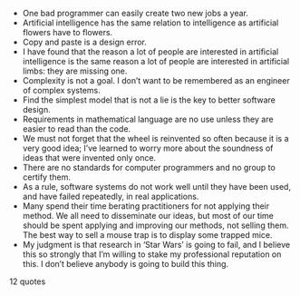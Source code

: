 - One bad programmer can easily create two new jobs a year.
 - Artificial intelligence has the same relation to intelligence as artificial flowers have to flowers.
 - Copy and paste is a design error.
 - I have found that the reason a lot of people are interested in artificial intelligence is the same reason a lot of people are interested in artificial limbs: they are missing one.
 - Complexity is not a goal. I don’t want to be remembered as an engineer of complex systems.
 - Find the simplest model that is not a lie is the key to better software design.
 - Requirements in mathematical language are no use unless they are easier to read than the code.
 - We must not forget that the wheel is reinvented so often because it is a very good idea; I’ve learned to worry more about the soundness of ideas that were invented only once.
 - There are no standards for computer programmers and no group to certify them.
 - As a rule, software systems do not work well until they have been used, and have failed repeatedly, in real applications.
 - Many spend their time berating practitioners for not applying their method. We all need to disseminate our ideas, but most of our time should be spent applying and improving our methods, not selling them. The best way to sell a mouse trap is to display some trapped mice.
 - My judgment is that research in ‘Star Wars’ is going to fail, and I believe this so strongly that I’m willing to stake my professional reputation on this. I don’t believe anybody is going to build this thing.

12 quotes